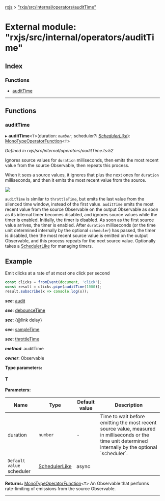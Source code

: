 [rxjs](../README.md) > ["rxjs/src/internal/operators/auditTime"](../modules/_rxjs_src_internal_operators_audittime_.md)

# External module: "rxjs/src/internal/operators/auditTime"

## Index

### Functions

* [auditTime](_rxjs_src_internal_operators_audittime_.md#audittime)

---

## Functions

<a id="audittime"></a>

###  auditTime

▸ **auditTime**<`T`>(duration: *`number`*, scheduler?: *[SchedulerLike](../interfaces/_rxjs_src_internal_types_.schedulerlike.md)*): [MonoTypeOperatorFunction](../interfaces/_rxjs_src_internal_types_.monotypeoperatorfunction.md)<`T`>

*Defined in rxjs/src/internal/operators/auditTime.ts:52*

Ignores source values for `duration` milliseconds, then emits the most recent value from the source Observable, then repeats this process.

When it sees a source values, it ignores that plus the next ones for `duration` milliseconds, and then it emits the most recent value from the source.

![](auditTime.png)

`auditTime` is similar to `throttleTime`, but emits the last value from the silenced time window, instead of the first value. `auditTime` emits the most recent value from the source Observable on the output Observable as soon as its internal timer becomes disabled, and ignores source values while the timer is enabled. Initially, the timer is disabled. As soon as the first source value arrives, the timer is enabled. After `duration` milliseconds (or the time unit determined internally by the optional `scheduler`) has passed, the timer is disabled, then the most recent source value is emitted on the output Observable, and this process repeats for the next source value. Optionally takes a [SchedulerLike](../interfaces/_rxjs_src_internal_types_.schedulerlike.md) for managing timers.

Example
-------

Emit clicks at a rate of at most one click per second

```javascript
const clicks = fromEvent(document, 'click');
const result = clicks.pipe(auditTime(1000));
result.subscribe(x => console.log(x));
```

*__see__*: [audit](_rxjs_src_internal_operators_audit_.md#audit)

*__see__*: [debounceTime](_rxjs_src_internal_operators_debouncetime_.md#debouncetime)

*__see__*: {@link delay}

*__see__*: [sampleTime](_rxjs_src_internal_operators_sampletime_.md#sampletime)

*__see__*: [throttleTime](_rxjs_src_internal_operators_throttletime_.md#throttletime)

*__method__*: auditTime

*__owner__*: Observable

**Type parameters:**

#### T 
**Parameters:**

| Name | Type | Default value | Description |
| ------ | ------ | ------ | ------ |
| duration | `number` | - |  Time to wait before emitting the most recent source value, measured in milliseconds or the time unit determined internally by the optional \`scheduler\`. |
| `Default value` scheduler | [SchedulerLike](../interfaces/_rxjs_src_internal_types_.schedulerlike.md) |  async |

**Returns:** [MonoTypeOperatorFunction](../interfaces/_rxjs_src_internal_types_.monotypeoperatorfunction.md)<`T`>
An Observable that performs rate-limiting of
emissions from the source Observable.

___

